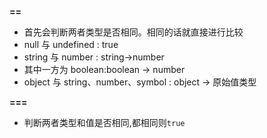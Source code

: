 **==**

- 首先会判断两者类型是否相同。相同的话就直接进行比较
- null 与 undefined : true
- string 与 number : string->number
- 其中一方为 boolean:boolean -> number
- object 与 string、number、symbol : object -> 原始值类型

**===**

- 判断两者类型和值是否相同,都相同则`true`




